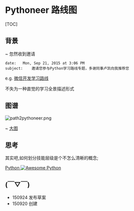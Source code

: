 # Pythoneer 路线图
[TOC]

## 背景
~ 忽然收到邀请

    date:   Mon, Sep 21, 2015 at 3:06 PM
    subject:    邀请您参与Python学习路线专题，多谢同事卢凯向我推荐您


e.g. [微信开发学习路线](http://bss.csdn.net/m/topic/learning_path_weixin)

不失为一种直觉的学习全景描述形式

## 图谱

![path2pythoneer.png](http://zoomq.qiniucdn.com/ZQCollection/map/path2pythoneer.png?imageView2/2/w/360)

~ [大图](http://zoomq.qiniucdn.com/ZQCollection/map/path2pythoneer.png)



## 思考

其实吧,如何划分技能层级是个不怎么清晰的概念;


[Python ![Awesome Python](https://camo.githubusercontent.com/13c4e50d88df7178ae1882a203ed57b641674f94/68747470733a2f2f63646e2e7261776769742e636f6d2f73696e647265736f726875732f617765736f6d652f643733303566333864323966656437386661383536353265336136336531353464643865383832392f6d656469612f62616467652e737667)](https://github.com/vinta/awesome-python)



## (￣▽￣)

- 150924 发布草案
- 150920 创建


